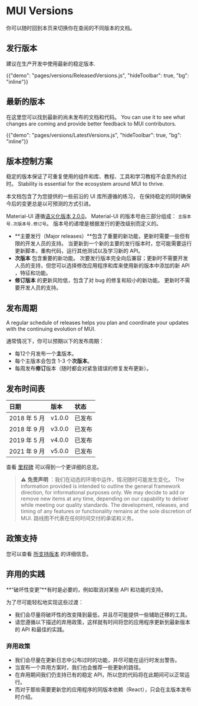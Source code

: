 # MUI Versions

<p class="description">你可以随时回到本页来切换你在查阅的不同版本的文档。</p>

## 发行版本

建议在生产开发中使用最新的稳定版本.

{{"demo": "pages/versions/ReleasedVersions.js", "hideToolbar": true, "bg": "inline"}}

## 最新的版本

在这里您可以找到最新的尚未发布的文档和代码。 You can use it to see what changes are coming and provide better feedback to MUI contributors.

{{"demo": "pages/versions/LatestVersions.js", "hideToolbar": true, "bg": "inline"}}

## 版本控制方案

稳定的版本保证了可重复使用的组件和库、教程、工具和学习教程不会意外的过时。 Stability is essential for the ecosystem around MUI to thrive.

本文档包含了为您提供的一些前沿的 UI 库所遵循的练习， 在保持稳定的同时确保今后的变更总是以可预测的方式引进。

Material-UI 遵循[语义化版本 2.0.0](https://semver.org/)。 Material-UI 的版本号由三部分组成： `主版本号.次版本号.修订号`。 版本号的递增是根据发行的更改级别而定义的。

- **主要发行（Major releases）**包含了重要的新功能，更新时需要一些但有限的开发人员的支持。 当更新到一个新的主要的发行版本时，您可能需要运行更新脚本，重构代码，运行其他测试以及学习新的 API。
- **次版本** 包含重要的新功能。 次要发行版本完全向后兼容；更新时不需要开发人员的支持，但您可以选择修改应用程序和库来使用新的版本中添加的新 API ，特征和功能。
- **修订版本** 的更新风险低，包含了对 bug 的修复和较小的新功能。 更新时不需要开发人员的支持。

## 发布周期

A regular schedule of releases helps you plan and coordinate your updates with the continuing evolution of MUI.

通常情况下，你可以预期以下的发布周期：

- 每12个月发布一个**主**版本。
- 每个主版本会包含 1-3 个**次版本**。
- 每周发布**修订**版本（随时都会对紧急错误的修复发布更新）。

## 发布时间表

| 日期         | 版本     | 状态  |
|:---------- |:------ |:--- |
| 2018 年 5 月 | v1.0.0 | 已发布 |
| 2018 年 9 月 | v3.0.0 | 已发布 |
| 2019 年 5 月 | v4.0.0 | 已发布 |
| 2021 年 9 月 | v5.0.0 | 已发布 |

查看 [里程碑](https://github.com/mui-org/material-ui/milestones) 可以得到一个更详细的总览。

> ⚠️ **免责声明** ：我们在动态的环境中运作，情况随时可能发生变化。 The information provided is intended to outline the general framework direction, for informational purposes only. We may decide to add or remove new items at any time, depending on our capability to deliver while meeting our quality standards. The development, releases, and timing of any features or functionality remains at the sole discretion of MUI. 路线图不代表在任何时间交付的承诺和义务。

## 政策支持

您可以查看 [所支持版本](/getting-started/support/#supported-versions) 的详细信息。

## 弃用的实践

**“破坏性变更”**有时是必要的，例如取消对某些 API 和功能的支持。

为了尽可能轻松地实现这些过渡：

- 我们会尽量将破坏性的改变降到最低，并且尽可能提供一些辅助迁移的工具。
- 请您遵循以下描述的弃用政策，这样就有时间将您的应用程序更新到最新版本的 API 和最佳的实践。

### 弃用政策

- 我们会尽量在更新日志中公布过时的功能，并尽可能在运行时发出警告。
- 当宣布一个弃用方案时，我们也会推荐一些更新的路径。
- 在弃用期间我们仍支持已有的稳定 API，所以您的代码将在此期间可以正常运行。
- 而对于那些需要更新您的应用程序的同版本依赖（React），只会在主版本发布时介绍。
